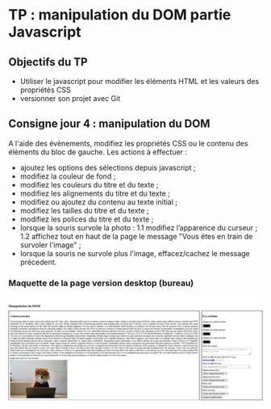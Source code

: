 # TP : manipulation du DOM partie Javascript

## Objectifs du TP

- Utiliser le javascript pour modifier les éléments HTML et les valeurs des propriétés CSS
- versionner son projet avec Git


## Consigne jour 4 :  manipulation du DOM

A l'aide des évènements, modifiez les propriétés CSS ou le contenu des éléments du bloc de gauche.
Les actions à effectuer :
- ajoutez les options des sélections depuis javascript ;
- modifiez la couleur de fond ;
- modifiez les couleurs du titre et du texte ;
- modifiez les alignements du titre et du texte ;
- modifiez ou ajoutez du contenu au texte initial ;
- modifiez les tailles du titre et du texte ;
- modifiez les polices du titre et du texte ;
- lorsque la souris survole la photo :
 1.1 modifiez l’apparence du curseur ;
 1.2 affichez tout en haut de la page le message "Vous êtes en train de survoler l'image" ;
- lorsque la souris ne survole plus l'image, effacez/cachez le message précedent.

### Maquette de la page version desktop (bureau)
![img](img/maquette_desktop.png)
